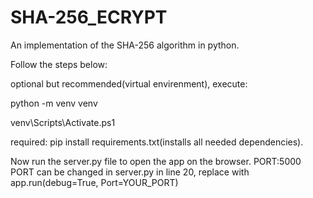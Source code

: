 # SHA-256_ECRYPT
An implementation of the SHA-256 algorithm in python.

Follow the steps below:

optional but recommended(virtual envirenment), execute:

python -m venv venv

venv\Scripts\Activate.ps1

required:
pip install requirements.txt(installs all needed dependencies).

Now run the server.py file to open the app on the browser. PORT:5000
PORT can be changed in server.py in line 20, replace with app.run(debug=True, Port=YOUR_PORT)




